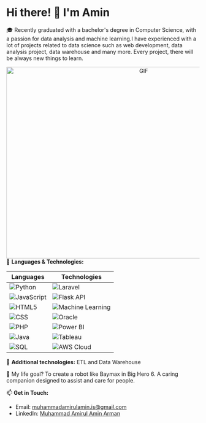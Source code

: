 # Hi there! 👋 I'm Amin

🎓 Recently graduated with a bachelor's degree in Computer Science, with a passion for data analysis and machine learning.I have experienced with a lot of projects related to data science such as web development, data analysis project, data warehouse and many more. Every project, there will be always new things to learn.

<a target="_blank" align="center">
  <img align="right" top="500" height="500" width="700" alt="GIF" src="https://media.giphy.com/media/SWoSkN6DxTszqIKEqv/giphy.gif">
</a>

🌟 **Languages & Technologies:**

| Languages         | Technologies          |
|-------------------|-----------------------|
| ![Python](https://img.shields.io/badge/-Python-blue?logo=python&logoColor=white) | ![Laravel](https://img.shields.io/badge/-Laravel-red?logo=laravel&logoColor=white) |
| ![JavaScript](https://img.shields.io/badge/-JavaScript-yellow?logo=javascript&logoColor=white) | ![Flask API](https://img.shields.io/badge/-Flask_API-lightgrey?logo=flask&logoColor=white) |
| ![HTML5](https://img.shields.io/badge/-HTML5-orange?logo=html5&logoColor=white) | ![Machine Learning](https://img.shields.io/badge/-Machine_Learning-green?logo=pytorch&logoColor=white) |
| ![CSS](https://img.shields.io/badge/-CSS-blue?logo=css3&logoColor=white) | ![Oracle](https://img.shields.io/badge/-Oracle-red?logo=oracle&logoColor=white) |
| ![PHP](https://img.shields.io/badge/-PHP-purple?logo=php&logoColor=white) | ![Power BI](https://img.shields.io/badge/-Power_BI-yellow?logo=powerbi&logoColor=white) |
| ![Java](https://img.shields.io/badge/-Java-red?logo=java&logoColor=white) | ![Tableau](https://img.shields.io/badge/-Tableau-blue?logo=tableau&logoColor=white) |
| ![SQL](https://img.shields.io/badge/-SQL-blue?logo=postgresql&logoColor=white) | ![AWS Cloud](https://img.shields.io/badge/-AWS_Cloud-orange?logo=amazon-aws&logoColor=white) |


🚀 **Additional technologies:** ETL and Data Warehouse

🤖 My life goal? To create a robot like Baymax in Big Hero 6. A caring companion designed to assist and care for people.


📫 **Get in Touch:**
- Email: [muhammadamirulamin.is@gmail.com](mailto:muhammadamirulamin.is@gmail.com)
- LinkedIn: [Muhammad Amirul Amin Arman](https://www.linkedin.com/in/muhammadamirulaminis/)
